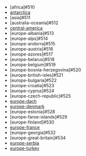 * [africa]#510
* [antarctica](https://circle-artifacts.com/gh/navit-gps/maptool/395/artifacts/0/tmp/circle-artifacts.YwFZ9TR/antarctica.bin)
* [asia]#511
* [australia-oceania]#512
* [central-america](https://circle-artifacts.com/gh/navit-gps/maptool/404/artifacts/0/tmp/circle-artifacts.gkcZZOu/central-america.bin)
* [europe-albania]#513
* [europe-alps]#514
* [europe-andorra]#515
* [europe-austria]#516
* [europe-azores]#517
* [europe-belarus]#518
* [europe-belgium]#519
* [europe-bosnia-herzegovina]#520
* [europe-british-isles]#521
* [europe-bulgaria]#522
* [europe-croatia]#523
* [europe-cyprus]#524
* [europe-czech-republic]#525
* [europe-dach](https://circle-artifacts.com/gh/navit-gps/maptool/435/artifacts/0/tmp/circle-artifacts.lks2FeS/europe-dach.bin)
* [europe-denmark](https://circle-artifacts.com/gh/navit-gps/maptool/436/artifacts/0/tmp/circle-artifacts.oKYSlI8/europe-denmark.bin)
* [europe-estonia]#528
* [europe-faroe-islands]#529
* [europe-finland]#530
* [europe-france](https://circle-artifacts.com/gh/navit-gps/maptool/440/artifacts/0/tmp/circle-artifacts.A23IgKN/europe-france.bin)
* [europe-georgia]#532
* [europe-great-britain]#534
* [europe-serbia](https://circle-artifacts.com/gh/navit-gps/maptool/475/artifacts/0/tmp/circle-artifacts.BzDwarC/europe-serbia.bin)
* [europe-turkey](https://circle-artifacts.com/gh/navit-gps/maptool/488/artifacts/0/tmp/circle-artifacts.yPp7ARK/europe-turkey.bin)

